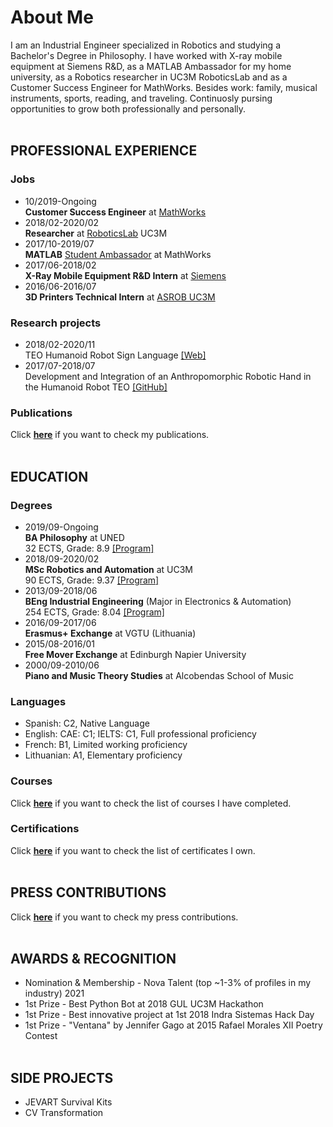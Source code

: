 # About Me

I am an Industrial Engineer specialized in Robotics and studying a Bachelor's Degree in Philosophy. I have worked with X-ray mobile equipment at Siemens R&D, as a MATLAB Ambassador for my home university, as a Robotics researcher in UC3M RoboticsLab and as a Customer Success Engineer for MathWorks. Besides work: family, musical instruments, sports, reading, and traveling. Continuosly pursing opportunities to grow both professionally and personally.<br><br>


## PROFESSIONAL EXPERIENCE

### Jobs

* 10/2019-Ongoing <br>
<b>Customer Success Engineer</b> at [MathWorks](https://es.mathworks.com/) <br>
* 2018/02-2020/02 <br>
<b>Researcher</b> at [RoboticsLab](http://roboticslab.uc3m.es/roboticslab/) UC3M <br>
* 2017/10-2019/07 <br>
<b>MATLAB</b> [Student Ambassador](https://es.mathworks.com/academia/students/student-ambassadors.html) at MathWorks <br>
* 2017/06-2018/02 <br>
<b>X-Ray Mobile Equipment R&D Intern</b> at [Siemens](https://www.siemens-healthineers.com/es) <br>
* 2016/06-2016/07 <br>
<b>3D Printers Technical Intern</b> at [ASROB UC3M](https://asrob.uc3m.es/)<br>

### Research projects

* 2018/02-2020/11 <br>
TEO Humanoid Robot Sign Language [[Web]](http://roboticslab.uc3m.es/roboticslab/robottypeandapp/robot-sign-language) <br>
* 2017/07-2018/07 <br>
Development and Integration of an Anthropomorphic Robotic Hand in the Humanoid Robot TEO [[GitHub]](https://github.com/roboticslab-uc3m/Dextra)

### Publications

Click [<b>here</b>](papers.html) if you want to check my publications. <br><br>


## EDUCATION

### Degrees

* 2019/09-Ongoing <br>
<b>BA Philosophy</b> at UNED <br>
32 ECTS, Grade: 8.9 [[Program]](http://portal.uned.es/portal/page?_pageid=93,71398199&_dad=portal&_schema=PORTAL&idTitulacion=7001)<br>
* 2018/09-2020/02 <br>
<b>MSc Robotics and Automation</b> at UC3M <br>
90 ECTS, Grade: 9.37 [[Program]](https://www.uc3m.es/master/robotics#curriculum) <br>
* 2013/09-2018/06 <br>
<b>BEng Industrial Engineering</b> (Major in Electronics & Automation) <br>
254 ECTS, Grade: 8.04 [[Program]](https://www.uc3m.es/bachelor-degree/industrial-technologies#program_previousprogram) <br>
* 2016/09-2017/06 <br>
<b>Erasmus+ Exchange</b> at VGTU (Lithuania) <br>
* 2015/08-2016/01 <br>
<b>Free Mover Exchange</b> at Edinburgh Napier University <br>
* 2000/09-2010/06 <br>
<b>Piano and Music Theory Studies</b> at Alcobendas School of Music

### Languages

* Spanish: C2, Native Language
* English: CAE: C1; IELTS: C1, Full professional proficiency
* French: B1, Limited working proficiency
* Lithuanian: A1, Elementary proficiency

### Courses

Click [<b>here</b>](courses.html) if you want to check the list of courses I have completed. <br>

### Certifications

Click [<b>here</b>](certificates.html) if you want to check the list of certificates I own. <br><br>

## PRESS CONTRIBUTIONS

Click [<b>here</b>](press.html) if you want to check my press contributions. <br><br>

## AWARDS & RECOGNITION 
* Nomination & Membership - Nova Talent (top ~1-3% of profiles in my industry) 2021
* 1st Prize - Best Python Bot at 2018 GUL UC3M Hackathon
* 1st Prize - Best innovative project at 1st 2018 Indra Sistemas Hack Day
* 1st Prize - "Ventana" by Jennifer Gago at 2015 Rafael Morales XII Poetry Contest <br><br>

## SIDE PROJECTS

* JEVART Survival Kits
* CV Transformation


